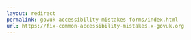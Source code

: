 ```yaml
---
layout: redirect
permalink: govuk-accessibility-mistakes-forms/index.html
url: https://fix-common-accessibility-mistakes.x-govuk.org
---
```

